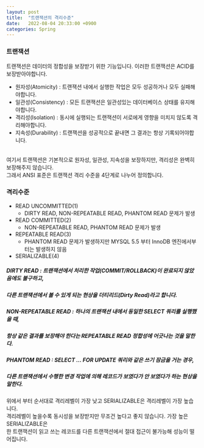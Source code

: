 ```yaml
---
layout: post
title:  "트랜잭션의 격리수준"
date:   2022-08-04 20:33:00 +0900
categories: Spring
---
```


### 트랜잭션
트랜잭션은 데이터의 정합성을 보장받기 위한 기능입니다. 이러한 트랜잭션은 ACID를 보장받아야합니다. <br>
- 원자성(Atomicity) : 트랜잭션 내에서 실행한 작업은 모두 성공하거나 모두 실패해야합니다.
- 일관성(Consistency) : 모든 트랜잭션은 일관성있는 데이터베이스 상태를 유지해야합니다.
- 격리성(Isolation) : 동시에 실행되는 트랜잭션이 서로에게 영향을 미치지 않도록 격리해야합니다.
- 지속성(Durability) : 트랜잭션을 성공적으로 끝내면 그 결과는 항상 기록되어야합니다.

<br>
여기서 트랜잭션은 기본적으로 원자성, 일관성, 지속성을 보장하지만, 격리성은 완벽히 보장해주지 않습니다. <br>
그래서 ANSI 표준은 트랜잭션 격리 수준을 4단계로 나누어 정의합니다.

### 격리수준
- READ UNCOMMITTED(1) 
    - DIRTY READ, NON-REPEATABLE READ, PHANTOM READ 문제가 발생
- READ COMMITTED(2)
    - NON-REPEATABLE READ, PHANTOM READ 문제가 발생
- REPEATABLE READ(3)
    - PHANTOM READ 문제가 발생하지만 MYSQL 5.5 부터 InnoDB 엔진에서부터는 발생하지 않음 
- SERIALIZABLE(4)

##### DIRTY READ : 트랜잭션에서 처리한 작업(COMMIT/ROLLBACK)이 완료되지 않았음에도 불구하고,
#####  다른 트랜잭션에서 볼 수 있게 되는 현상을 더티리드(Dirty Read)라고 합니다.

##### NON-REPEATABLE READ : 하나의 트랜잭션 내에서 동일한 SELECT 쿼리를 실행했을 때,
#####  항상 같은 결과를 보장해야 한다는 REPEATABLE READ 정합성에 어긋나는 것을 말한다.

##### PHANTOM READ : SELECT ... FOR UPDATE 쿼리와 같은 쓰기 잠금을 거는 경우, 
#####  다른 트랜잭션에서 수행한 변경 작업에 의해 레코드가 보였다가 안 보였다가 하는 현상을 말한다.

위에서 부터 순서대로 격리레벨이 가장 낮고 SERIALIZABLE은 격리레벨이 가장 높습니다.<br>
격리레벨이 높을수록 동시성을 보장받지만 무조건 높다고 좋지 않습니다. 가장 높은 SERIALIZABLE은<br>
한 트랜잭션이 읽고 쓰는 레코드를 다른 트랜잭션에서 절대 접근이 불가능해 성능이 떨어집니다.<br>























